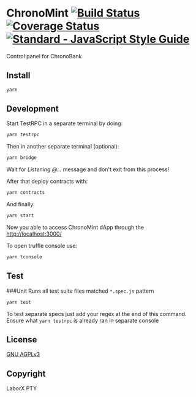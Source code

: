 
# ChronoMint [![Build Status](https://travis-ci.org/ChronoBank/ChronoMint.svg?branch=master)](https://travis-ci.org/ChronoBank/ChronoMint) [![Coverage Status](https://coveralls.io/repos/github/ChronoBank/ChronoMint/badge.svg)](https://coveralls.io/github/ChronoBank/ChronoMint) [![Standard - JavaScript Style Guide](https://img.shields.io/badge/code_style-standard-brightgreen.svg)](https://standardjs.com)
Control panel for ChronoBank

## Install
```bash
yarn
```

## Development
Start TestRPC in a separate terminal by doing:
```bash
yarn testrpc
```

Then in another separate terminal (optional):
```bash
yarn bridge
```

Wait for _Listening @..._ message and don't exit from this process!

After that deploy contracts with:
```bash
yarn contracts
```

And finally:
```bash
yarn start
```

Now you able to access ChronoMint dApp through the [http://localhost:3000/](http://localhost:3000/)

To open truffle console use:
```bash
yarn tconsole
```

## Test

###Unit
Runs all test suite files matched `*.spec.js` pattern
```bash
yarn test
```
To test separate specs just add your regex at the end of this command. Ensure what `yarn testrpc` is already ran in separate console 


## License
 [GNU AGPLv3](LICENSE)

## Copyright
LaborX PTY